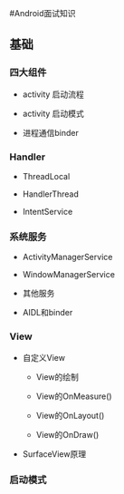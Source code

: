 #Android面试知识
   
## 基础
### 四大组件

   * activity 启动流程
    
   * activity 启动模式
   
   * 进程通信binder

### Handler

   * ThreadLocal
   
   * HandlerThread
   
   * IntentService

### 系统服务
    
   * ActivityManagerService
   
   * WindowManagerService
   
   * 其他服务
   
   * AIDL和binder

### View
    
   * 自定义View
    
        * View的绘制
        
        * View的OnMeasure()
        
        * View的OnLayout()
        
        * View的OnDraw()
   
   * SurfaceView原理

### 启动模式
####